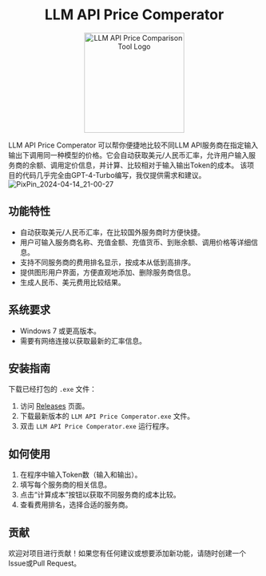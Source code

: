<h1 align="center">LLM API Price Comperator</h1>

<p align="center">
  <img src="https://github.com/CookSleep/LLM-API-Price-Comperator/assets/151028412/9aa389a8-bb6d-4ec2-8032-fbe164aae565" alt="LLM API Price Comparison Tool Logo" width="200"/>
</p>

LLM API Price Comperator 可以帮你便捷地比较不同LLM API服务商在指定输入输出下调用同一种模型的价格。它会自动获取美元/人民币汇率，允许用户输入服务商的余额、调用定价信息，并计算、比较相对于输入输出Token的成本。
该项目的代码几乎完全由GPT-4-Turbo编写，我仅提供需求和建议。
![PixPin_2024-04-14_21-00-27](https://github.com/CookSleep/LLM-API-Price-Comperator/assets/151028412/e30f5922-6d8b-4bdf-9b7d-efff7c6affa2)


## 功能特性

- 自动获取美元/人民币汇率，在比较国外服务商时方便快捷。
- 用户可输入服务商名称、充值金额、充值货币、到账余额、调用价格等详细信息。
- 支持不同服务商的费用排名显示，按成本从低到高排序。
- 提供图形用户界面，方便直观地添加、删除服务商信息。
- 生成人民币、美元费用比较结果。

## 系统要求

- Windows 7 或更高版本。
- 需要有网络连接以获取最新的汇率信息。

## 安装指南

下载已经打包的 `.exe` 文件：

1. 访问 [Releases](https://github.com/CookSleep/LLM-API-Price-Comperator/releases) 页面。
2. 下载最新版本的 `LLM API Price Comperator.exe` 文件。
3. 双击 `LLM API Price Comperator.exe` 运行程序。

## 如何使用

1. 在程序中输入Token数（输入和输出）。
2. 填写每个服务商的相关信息。
3. 点击“计算成本”按钮以获取不同服务商的成本比较。
4. 查看费用排名，选择合适的服务商。

## 贡献

欢迎对项目进行贡献！如果您有任何建议或想要添加新功能，请随时创建一个Issue或Pull Request。
